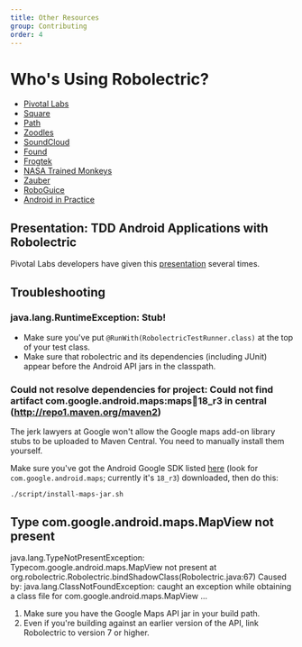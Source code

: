 ```yaml
---
title: Other Resources
group: Contributing
order: 4
---
```


# Who's Using Robolectric?

* [Pivotal Labs](http://pivotallabs.com)
* [Square](https://squareup.com)
* [Path](http://www.path.com)
* [Zoodles](http://www.zoodles.com/home/marketing)
* [SoundCloud](https://market.android.com/details?id=com.soundcloud.android)
* [Found](http://beta.getfoundapp.com)
* [Frogtek](http://frogtek.org)
* [NASA Trained Monkeys](http://www.nasatrainedmonkeys.com)
* [Zauber](http://www.zaubersoftware.com/en/home)
* [RoboGuice](http://code.google.com/p/roboguice)
* [Android in Practice](http://code.google.com/p/android-in-practice)

## Presentation: TDD Android Applications with Robolectric

Pivotal Labs developers have given this [presentation](http://www.slideshare.net/joemoore1/tdd-android-applications-with-robolectric) several times.

## Troubleshooting

### java.lang.RuntimeException: Stub!

* Make sure you've put `@RunWith(RobolectricTestRunner.class)` at the top of your test class.
* Make sure that robolectric and its dependencies (including JUnit) appear before the Android API jars in the classpath.

### Could not resolve dependencies for project: Could not find artifact com.google.android.maps:maps:jar:18_r3 in central (http://repo1.maven.org/maven2)

The jerk lawyers at Google won't allow the Google maps add-on library stubs to be uploaded to Maven Central. You need
to manually install them yourself.

Make sure you've got the Android Google SDK listed [here](https://github.com/robolectric/robolectric/blob/master/pom.xml#L95)
(look for `com.google.android.maps`; currently it's `18_r3`) downloaded, then do this:

    ./script/install-maps-jar.sh

## Type com.google.android.maps.MapView not present

<div class="stacktrace">java.lang.TypeNotPresentException: Typecom.google.android.maps.MapView not present
       at org.robolectric.Robolectric.bindShadowClass(Robolectric.java:67)
Caused by: java.lang.ClassNotFoundException: caught an exception while obtaining a class file for com.google.android.maps.MapView
...
</div>

1. Make sure you have the Google Maps API jar in your build path.
2. Even if you're building against an earlier version of the API, link Robolectric to version 7 or higher.
